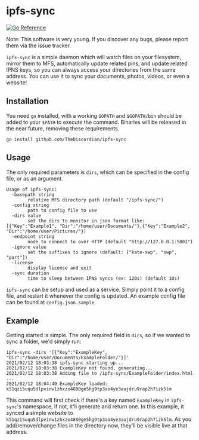 # ipfs-sync
[![Go Reference](https://pkg.go.dev/badge/github.com/TheDiscordian/ipfs-sync.svg)](https://pkg.go.dev/github.com/TheDiscordian/ipfs-sync)

Note: This software is very young. If you discover any bugs, please report them via the issue tracker.

`ipfs-sync` is a simple daemon which will watch files on your filesystem, mirror them to MFS, automatically update related pins, and update related IPNS keys, so you can always access your directories from the same address. You can use it to sync your documents, photos, videos, or even a website!

## Installation

You need `go` installed, with a working `GOPATH` and `$GOPATH/bin` should be added to your `$PATH` to execute the command. Binaries will be released in the near future, removing these requirements.

`go install github.com/TheDiscordian/ipfs-sync`

## Usage

The only required parameters is `dirs`, which can be specified in the config file, or as an argument.

```
Usage of ipfs-sync:
  -basepath string
        relative MFS directory path (default "/ipfs-sync/")
  -config string
        path to config file to use
  -dirs value
        set the dirs to monitor in json format like: [{"Key":"Example1", "Dir":"/home/user/Documents/"},{"Key":"Example2", "Dir":"/home/user/Pictures/"}]
  -endpoint string
        node to connect to over HTTP (default "http://127.0.0.1:5001")
  -ignore value
        set the suffixes to ignore (default: ["kate-swp", "swp", "part"])
  -license
        display license and exit
  -sync duration
        time to sleep between IPNS syncs (ex: 120s) (default 10s)
```

`ipfs-sync` can be setup and used as a service. Simply point it to a config file, and restart it whenever the config is updated. An example config file can be found at `config.json.sample`.


## Example

Getting started is simple. The only required field is `dirs`, so if we wanted to sync a folder, we'd simply run:

```
ipfs-sync -dirs '[{"Key":"ExampleKey", "Dir":"/home/user/Documents/ExampleFolder/"}]'
2021/02/12 18:03:38 ipfs-sync starting up...
2021/02/12 18:03:38 ExampleKey not found, generating...
2021/02/12 18:03:38 Adding file to /ipfs-sync/ExampleFolder/index.html ...
2021/02/12 18:04:40 ExampleKey loaded: k51qzi5uqu5dlpvinw1zhxzo4880ge5hg9tp3ao4ye3aujdru9rap2h7izk5lm
```

This command will first check if there's a key named `ExampleKey` in `ipfs-sync`'s namespace, if not, it'll generate and return one. In this example, it synced a simple website to `k51qzi5uqu5dlpvinw1zhxzo4880ge5hg9tp3ao4ye3aujdru9rap2h7izk5lm`. As you add/remove/change files in the directory now, they'll be visible live at that address.
